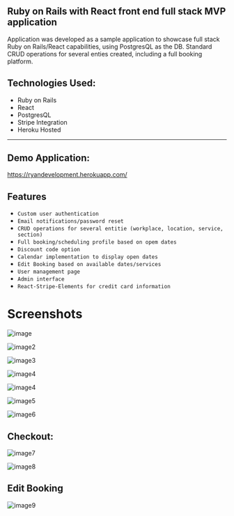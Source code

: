 ## Ruby on Rails with React front end full stack MVP application

Application was developed as a sample application to showcase full stack Ruby on Rails/React capabilities, using PostgresQL as the DB. 
Standard CRUD operations for several enties created, including a full booking platform.

## Technologies Used:
* Ruby on Rails
* React
* PostgresQL
* Stripe Integration
* Heroku Hosted
----------------------

## Demo Application:
https://ryandevelopment.herokuapp.com/

## Features
* `Custom user authentication`
* `Email notifications/password reset`
* `CRUD operations for several entitie (workplace, location, service, section)`
* `Full booking/scheduling profile based on opem dates`
* `Discount code option`
* `Calendar implementation to display open dates`
* `Edit Booking based on available dates/services`
* `User management page`
* `Admin interface`
* `React-Stripe-Elements for credit card information`


# Screenshots

![image](https://res.cloudinary.com/drufoquwc/image/upload/v1546649336/Screen_Shot_2019-01-04_at_6.47.30_PM.png)

![image2](https://res.cloudinary.com/drufoquwc/image/upload/v1546649336/Screen_Shot_2019-01-04_at_6.47.35_PM.png)

![image3](https://res.cloudinary.com/drufoquwc/image/upload/v1546649336/Screen_Shot_2019-01-04_at_6.47.39_PM.png)

![image4](https://res.cloudinary.com/drufoquwc/image/upload/v1546649337/Screen_Shot_2019-01-04_at_6.47.43_PM.png)

![image4](https://res.cloudinary.com/drufoquwc/image/upload/v1546649526/Screen_Shot_2019-01-04_at_6.51.20_PM.png)

![image5](https://res.cloudinary.com/drufoquwc/image/upload/v1546649526/Screen_Shot_2019-01-04_at_6.51.28_PM.png)

![image6](https://res.cloudinary.com/drufoquwc/image/upload/v1546649647/Screen_Shot_2019-01-04_at_6.53.30_PM.png)

## Checkout:

![image7](https://res.cloudinary.com/drufoquwc/image/upload/v1546651550/Screen_Shot_2019-01-04_at_7.25.10_PM.png)

![image8](https://res.cloudinary.com/drufoquwc/image/upload/v1546651550/Screen_Shot_2019-01-04_at_7.24.49_PM.png)

## Edit Booking

![image9](https://res.cloudinary.com/drufoquwc/image/upload/v1546651785/Screen_Shot_2019-01-04_at_7.29.03_PM.png)